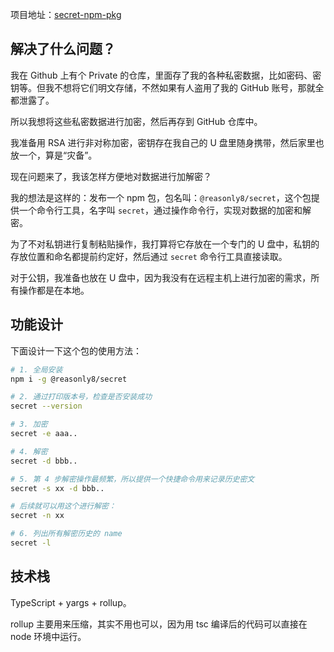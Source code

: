 项目地址：[secret-npm-pkg](https://github.com/reasonly8/secret-npm-pkg)

## 解决了什么问题？

我在 Github 上有个 Private 的仓库，里面存了我的各种私密数据，比如密码、密钥等。但我不想将它们明文存储，不然如果有人盗用了我的 GitHub 账号，那就全都泄露了。

所以我想将这些私密数据进行加密，然后再存到 GitHub 仓库中。

我准备用 RSA 进行非对称加密，密钥存在我自己的 U 盘里随身携带，然后家里也放一个，算是“灾备”。

现在问题来了，我该怎样方便地对数据进行加解密？

我的想法是这样的：发布一个 npm 包，包名叫：`@reasonly8/secret`，这个包提供一个命令行工具，名字叫 `secret`，通过操作命令行，实现对数据的加密和解密。

为了不对私钥进行复制粘贴操作，我打算将它存放在一个专门的 U 盘中，私钥的存放位置和命名都提前约定好，然后通过 `secret` 命令行工具直接读取。

对于公钥，我准备也放在 U 盘中，因为我没有在远程主机上进行加密的需求，所有操作都是在本地。

## 功能设计

下面设计一下这个包的使用方法：

```sh
# 1. 全局安装
npm i -g @reasonly8/secret

# 2. 通过打印版本号，检查是否安装成功
secret --version

# 3. 加密
secret -e aaa..

# 4. 解密
secret -d bbb..

# 5. 第 4 步解密操作最频繁，所以提供一个快捷命令用来记录历史密文
secret -s xx -d bbb..

# 后续就可以用这个进行解密：
secret -n xx

# 6. 列出所有解密历史的 name
secret -l
```

## 技术栈

TypeScript + yargs + rollup。

rollup 主要用来压缩，其实不用也可以，因为用 tsc 编译后的代码可以直接在 node 环境中运行。
